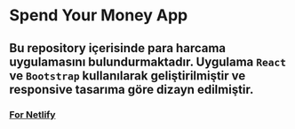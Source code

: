 # Spend Your Money App

## Bu repository  içerisinde para harcama uygulamasını bulundurmaktadır. Uygulama `React` ve `Bootstrap` kullanılarak geliştirilmiştir ve responsive tasarıma göre dizayn edilmiştir.

### [For Netlify](https://lighthearted-phoenix-16289b.netlify.app/)
